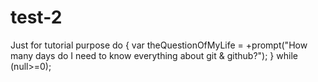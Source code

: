 # test-2
Just for tutorial purpose
do {
var theQuestionOfMyLife = +prompt("How many days do I need to know everything about git & github?");
} while (null>=0);
